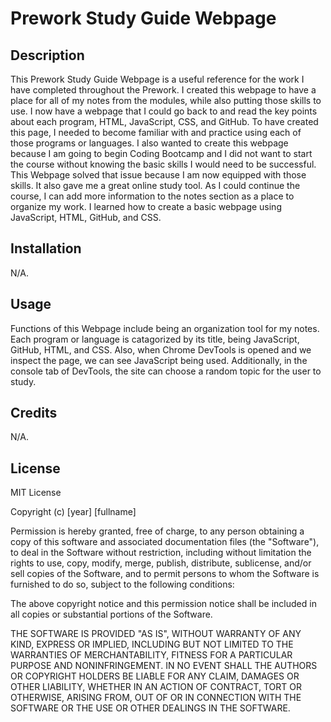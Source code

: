 # Prework Study Guide Webpage

## Description

This Prework Study Guide Webpage is a useful reference for the work I have completed throughout the Prework. I created this webpage to have a place for all of my notes from the modules, while also putting those skills to use. I now have a webpage that I could go back to and read the key points about each program, HTML, JavaScript, CSS, and GitHub. To have created this page, I needed to become familiar with and practice using each of those programs or languages. I also wanted to create this webpage because I am going to begin Coding Bootcamp and I did not want to start the course without knowing the basic skills I would need to be successful. This Webpage solved that issue because I am now equipped with those skills. It also gave me a great online study tool. As I could continue the course, I can add more information to the notes section as a place to organize my work. I learned how to create a basic webpage using JavaScript, HTML, GitHub, and CSS.  

## Installation

N/A.

## Usage

Functions of this Webpage include being an organization tool for my notes. Each program or language is catagorized by its title, being JavaScript, GitHub, HTML, and CSS. Also, when Chrome DevTools is opened and we inspect the page, we can see JavaScript being used. Additionally, in the console tab of DevTools, the site can choose a random topic for the user to study. 

## Credits

N/A.

## License

MIT License

Copyright (c) [year] [fullname]

Permission is hereby granted, free of charge, to any person obtaining a copy
of this software and associated documentation files (the "Software"), to deal
in the Software without restriction, including without limitation the rights
to use, copy, modify, merge, publish, distribute, sublicense, and/or sell
copies of the Software, and to permit persons to whom the Software is
furnished to do so, subject to the following conditions:

The above copyright notice and this permission notice shall be included in all
copies or substantial portions of the Software.

THE SOFTWARE IS PROVIDED "AS IS", WITHOUT WARRANTY OF ANY KIND, EXPRESS OR
IMPLIED, INCLUDING BUT NOT LIMITED TO THE WARRANTIES OF MERCHANTABILITY,
FITNESS FOR A PARTICULAR PURPOSE AND NONINFRINGEMENT. IN NO EVENT SHALL THE
AUTHORS OR COPYRIGHT HOLDERS BE LIABLE FOR ANY CLAIM, DAMAGES OR OTHER
LIABILITY, WHETHER IN AN ACTION OF CONTRACT, TORT OR OTHERWISE, ARISING FROM,
OUT OF OR IN CONNECTION WITH THE SOFTWARE OR THE USE OR OTHER DEALINGS IN THE
SOFTWARE.

